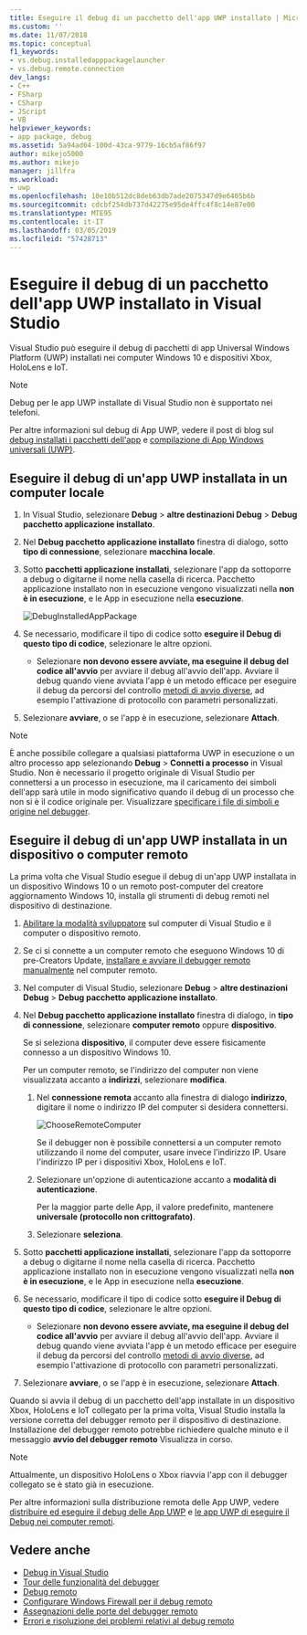 ```yaml
---
title: Eseguire il debug di un pacchetto dell'app UWP installato | Microsoft Docs
ms.custom: ''
ms.date: 11/07/2018
ms.topic: conceptual
f1_keywords:
- vs.debug.installedapppackagelauncher
- vs.debug.remote.connection
dev_langs:
- C++
- FSharp
- CSharp
- JScript
- VB
helpviewer_keywords:
- app package, debug
ms.assetid: 5a94ad64-100d-43ca-9779-16cb5af86f97
author: mikejo5000
ms.author: mikejo
manager: jillfra
ms.workload:
- uwp
ms.openlocfilehash: 10e10b512dc8deb63db7ade2075347d9e6405b6b
ms.sourcegitcommit: cdcbf254db737d42275e95de4ffc4f8c14e87e00
ms.translationtype: MTE95
ms.contentlocale: it-IT
ms.lasthandoff: 03/05/2019
ms.locfileid: "57428713"
---
```

# <a name="debug-an-installed-uwp-app-package-in-visual-studio"></a>Eseguire il debug di un pacchetto dell'app UWP installato in Visual Studio

Visual Studio può eseguire il debug di pacchetti di app Universal Windows Platform (UWP) installati nei computer Windows 10 e dispositivi Xbox, HoloLens e IoT.

>[!NOTE]
>Debug per le app UWP installate di Visual Studio non è supportato nei telefoni.

Per altre informazioni sul debug di App UWP, vedere il post di blog sul [debug installati i pacchetti dell'app](https://devblogs.microsoft.com/devops/updates-for-debugging-installed-app-packages-in-visual-studio-2015-update-2/) e [compilazione di App Windows universali (UWP)](https://devblogs.microsoft.com/visualstudio/universal-windows-apps-targeting-windows-10-anniversary-sdk/).

## <a name="debug-an-installed-uwp-app-on-a-local-machine"></a>Eseguire il debug di un'app UWP installata in un computer locale

1. In Visual Studio, selezionare **Debug** > **altre destinazioni Debug** > **Debug pacchetto applicazione installato**.

1. Nel **Debug pacchetto applicazione installato** finestra di dialogo, sotto **tipo di connessione**, selezionare **macchina locale**.

1. Sotto **pacchetti applicazione installati**, selezionare l'app da sottoporre a debug o digitarne il nome nella casella di ricerca. Pacchetto applicazione installato non in esecuzione vengono visualizzati nella **non è in esecuzione**, e le App in esecuzione nella **esecuzione**.

   ![DebugInstalledAppPackage](../debugger/media/debug-installed-app-pkg.png "DebugInstalledAppPackage")

1. Se necessario, modificare il tipo di codice sotto **eseguire il Debug di questo tipo di codice**, selezionare le altre opzioni.
   - Selezionare **non devono essere avviate, ma eseguine il debug del codice all'avvio** per avviare il debug all'avvio dell'app. Avviare il debug quando viene avviata l'app è un metodo efficace per eseguire il debug da percorsi del controllo [metodi di avvio diverse](/windows/uwp/xbox-apps/automate-launching-uwp-apps), ad esempio l'attivazione di protocollo con parametri personalizzati.

1. Selezionare **avviare**, o se l'app è in esecuzione, selezionare **Attach**.

> [!NOTE]
> È anche possibile collegare a qualsiasi piattaforma UWP in esecuzione o un altro processo app selezionando **Debug** > **Connetti a processo** in Visual Studio. Non è necessario il progetto originale di Visual Studio per connettersi a un processo in esecuzione, ma il caricamento dei simboli dell'app sarà utile in modo significativo quando il debug di un processo che non si è il codice originale per. Visualizzare [specificare i file di simboli e origine nel debugger](specify-symbol-dot-pdb-and-source-files-in-the-visual-studio-debugger.md).

## <a name="remote"></a> Eseguire il debug di un'app UWP installata in un dispositivo o computer remoto

La prima volta che Visual Studio esegue il debug di un'app UWP installata in un dispositivo Windows 10 o un remoto post-computer del creatore aggiornamento Windows 10, installa gli strumenti di debug remoti nel dispositivo di destinazione.

1. [Abilitare la modalità sviluppatore](/windows/uwp/get-started/enable-your-device-for-development) sul computer di Visual Studio e il computer o dispositivo remoto.

1. Se ci si connette a un computer remoto che eseguono Windows 10 di pre-Creators Update, [installare e avviare il debugger remoto manualmente](../debugger/remote-debugging.md) nel computer remoto.

1. Nel computer di Visual Studio, selezionare **Debug** > **altre destinazioni Debug** > **Debug pacchetto applicazione installato**.

1. Nel **Debug pacchetto applicazione installato** finestra di dialogo, in **tipo di connessione**, selezionare **computer remoto** oppure **dispositivo**.

   Se si seleziona **dispositivo**, il computer deve essere fisicamente connesso a un dispositivo Windows 10.

   Per un computer remoto, se l'indirizzo del computer non viene visualizzata accanto a **indirizzi**, selezionare **modifica**.

   1. Nel **connessione remota** accanto alla finestra di dialogo **indirizzo**, digitare il nome o indirizzo IP del computer si desidera connettersi.

      ![ChooseRemoteComputer](../debugger/media/debug-remote-app-pkg.png "ChooseRemoteComputer")

      Se il debugger non è possibile connettersi a un computer remoto utilizzando il nome del computer, usare invece l'indirizzo IP. Usare l'indirizzo IP per i dispositivi Xbox, HoloLens e IoT.
   1. Selezionare un'opzione di autenticazione accanto a **modalità di autenticazione**.

      Per la maggior parte delle App, il valore predefinito, mantenere **universale (protocollo non crittografato)**.
   1. Selezionare **seleziona**.

1. Sotto **pacchetti applicazione installati**, selezionare l'app da sottoporre a debug o digitarne il nome nella casella di ricerca. Pacchetto applicazione installato non in esecuzione vengono visualizzati nella **non è in esecuzione**, e le App in esecuzione nella **esecuzione**.

1. Se necessario, modificare il tipo di codice sotto **eseguire il Debug di questo tipo di codice**, selezionare le altre opzioni.
   - Selezionare **non devono essere avviate, ma eseguine il debug del codice all'avvio** per avviare il debug all'avvio dell'app. Avviare il debug quando viene avviata l'app è un metodo efficace per eseguire il debug da percorsi del controllo [metodi di avvio diverse](/windows/uwp/xbox-apps/automate-launching-uwp-apps), ad esempio l'attivazione di protocollo con parametri personalizzati.

1. Selezionare **avviare**, o se l'app è in esecuzione, selezionare **Attach**.

Quando si avvia il debug di un pacchetto dell'app installate in un dispositivo Xbox, HoloLens e IoT collegato per la prima volta, Visual Studio installa la versione corretta del debugger remoto per il dispositivo di destinazione. Installazione del debugger remoto potrebbe richiedere qualche minuto e il messaggio **avvio del debugger remoto** Visualizza in corso.

>[!NOTE]
>Attualmente, un dispositivo HoloLens o Xbox riavvia l'app con il debugger collegato se è stato già in esecuzione.

Per altre informazioni sulla distribuzione remota delle App UWP, vedere [distribuire ed eseguire il debug delle App UWP](/windows/uwp/debug-test-perf/deploying-and-debugging-uwp-apps#advanced-remote-deployment-options) e [le app UWP di eseguire il Debug nei computer remoti](run-windows-store-apps-on-a-remote-machine.md).

## <a name="see-also"></a>Vedere anche

- [Debug in Visual Studio](../debugger/index.md)
- [Tour delle funzionalità del debugger](../debugger/debugger-feature-tour.md)
- [Debug remoto](../debugger/remote-debugging.md)
- [Configurare Windows Firewall per il debug remoto](../debugger/configure-the-windows-firewall-for-remote-debugging.md)
- [Assegnazioni delle porte del debugger remoto](../debugger/remote-debugger-port-assignments.md)
- [Errori e risoluzione dei problemi relativi al debug remoto](../debugger/remote-debugging-errors-and-troubleshooting.md)